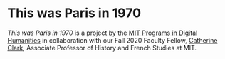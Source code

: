 # This was Paris in 1970

_This was Paris in 1970_ is a project by the [MIT Programs in Digital Humanities](https://digitalhumanities.mit.edu) in
 collaboration with our Fall 2020 Faculty Fellow, [Catherine Clark](https://history.mit.edu/people/catherine-clark),
 Associate Professor of History and French Studies at MIT.

